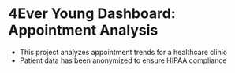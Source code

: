 # 4Ever Young Dashboard: Appointment Analysis 
- This project analyzes appointment trends for a healthcare clinic
- Patient data has been anonymized to ensure HIPAA compliance
